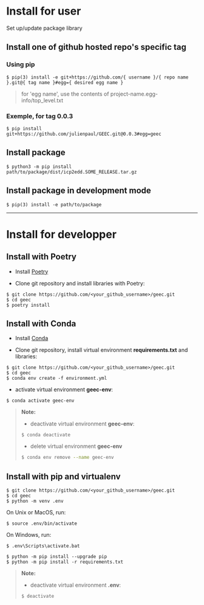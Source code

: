 
# Install for user

Set up/update package library

<!-- 
> **Note:** Recommended python release >= 3.11
> 
> Using pyenv, activate Python 3.11.4 for the current project
> ```
> $ pyenv local 3.11.4
> ```
-->

## Install one of github hosted repo's specific tag

### Using pip
```
$ pip(3) install -e git+https://github.com/{ username }/{ repo name }.git@{ tag name }#egg={ desired egg name }
```

> for 'egg name', use the contents of project-name.egg-info/top_level.txt

### Exemple, for tag 0.0.3
```
$ pip install git+https://github.com/julienpaul/GEEC.git@0.0.3#egg=geec
```

## Install package
```
$ python3 -m pip install path/to/package/dist/icp2edd.SOME_RELEASE.tar.gz
```

## Install package in development mode
```
$ pip(3) install -e path/to/package
```

---

# Install for developper

## Install with Poetry

- Install [Poetry](https://python-poetry.org/docs/#installation)

- Clone git repository and install libraries with Poetry:

```shell
$ git clone https://github.com/<your_github_username>/geec.git
$ cd geec
$ poetry install
```

## Install with Conda

- Install [Conda](https://docs.conda.io/en/latest/miniconda.html)

- Clone git repository, install virtual environment **requirements.txt** and libraries:

```
$ git clone https://github.com/<your_github_username>/geec.git
$ cd geec
$ conda env create -f environment.yml
```
- activate virtual environment **geec-env**:
```shell
$ conda activate geec-env
```
> **Note:**
> - deactivate virtual environment **geec-env**:
> ```shell
> $ conda deactivate
> ```
>
> - delete virtual environment **geec-env**
> ```bash
> $ conda env remove --name geec-env
> ```

## Install with pip and virtualenv

```shell
$ git clone https://github.com/<your_github_username>/geec.git
$ cd geec
$ python -m venv .env
```

On Unix or MacOS, run:
```
$ source .env/bin/activate
```
On Windows, run:
```
$ .env\Scripts\activate.bat
```

```
$ python -m pip install --upgrade pip
$ python -m pip install -r requirements.txt
```

> **Note:**
> - deactivate virtual environment **.env**:
> ```shell
> $ deactivate
> ```